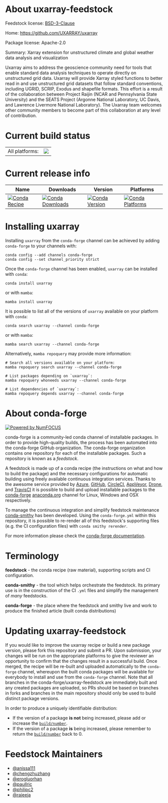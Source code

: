 About uxarray-feedstock
=======================

Feedstock license: [BSD-3-Clause](https://github.com/conda-forge/uxarray-feedstock/blob/main/LICENSE.txt)

Home: https://github.com/UXARRAY/uxarray

Package license: Apache-2.0

Summary: Xarray extension for unstructured climate and global weather data analysis and visualization

Uxarray aims to address the geoscience community need for tools that enable standard data analysis techniques to operate directly on unstructured grid data.
Uxarray will provide Xarray styled functions to better read in and use unstructured grid datasets that follow standard conventions, including UGRID, SCRIP,
Exodus and shapefile formats. This effort is a result of the collaboration between Project Raijin
(NCAR and Pennsylvania State University) and the SEATS Project (Argonne National Laboratory, UC Davis, and Lawrence Livermore National Laboratory).
The Uxarray team welcomes other community members to become part of this collaboration at any level of contribution.


Current build status
====================


<table><tr><td>All platforms:</td>
    <td>
      <a href="https://dev.azure.com/conda-forge/feedstock-builds/_build/latest?definitionId=14528&branchName=main">
        <img src="https://dev.azure.com/conda-forge/feedstock-builds/_apis/build/status/uxarray-feedstock?branchName=main">
      </a>
    </td>
  </tr>
</table>

Current release info
====================

| Name | Downloads | Version | Platforms |
| --- | --- | --- | --- |
| [![Conda Recipe](https://img.shields.io/badge/recipe-uxarray-green.svg)](https://anaconda.org/conda-forge/uxarray) | [![Conda Downloads](https://img.shields.io/conda/dn/conda-forge/uxarray.svg)](https://anaconda.org/conda-forge/uxarray) | [![Conda Version](https://img.shields.io/conda/vn/conda-forge/uxarray.svg)](https://anaconda.org/conda-forge/uxarray) | [![Conda Platforms](https://img.shields.io/conda/pn/conda-forge/uxarray.svg)](https://anaconda.org/conda-forge/uxarray) |

Installing uxarray
==================

Installing `uxarray` from the `conda-forge` channel can be achieved by adding `conda-forge` to your channels with:

```
conda config --add channels conda-forge
conda config --set channel_priority strict
```

Once the `conda-forge` channel has been enabled, `uxarray` can be installed with `conda`:

```
conda install uxarray
```

or with `mamba`:

```
mamba install uxarray
```

It is possible to list all of the versions of `uxarray` available on your platform with `conda`:

```
conda search uxarray --channel conda-forge
```

or with `mamba`:

```
mamba search uxarray --channel conda-forge
```

Alternatively, `mamba repoquery` may provide more information:

```
# Search all versions available on your platform:
mamba repoquery search uxarray --channel conda-forge

# List packages depending on `uxarray`:
mamba repoquery whoneeds uxarray --channel conda-forge

# List dependencies of `uxarray`:
mamba repoquery depends uxarray --channel conda-forge
```


About conda-forge
=================

[![Powered by
NumFOCUS](https://img.shields.io/badge/powered%20by-NumFOCUS-orange.svg?style=flat&colorA=E1523D&colorB=007D8A)](https://numfocus.org)

conda-forge is a community-led conda channel of installable packages.
In order to provide high-quality builds, the process has been automated into the
conda-forge GitHub organization. The conda-forge organization contains one repository
for each of the installable packages. Such a repository is known as a *feedstock*.

A feedstock is made up of a conda recipe (the instructions on what and how to build
the package) and the necessary configurations for automatic building using freely
available continuous integration services. Thanks to the awesome service provided by
[Azure](https://azure.microsoft.com/en-us/services/devops/), [GitHub](https://github.com/),
[CircleCI](https://circleci.com/), [AppVeyor](https://www.appveyor.com/),
[Drone](https://cloud.drone.io/welcome), and [TravisCI](https://travis-ci.com/)
it is possible to build and upload installable packages to the
[conda-forge](https://anaconda.org/conda-forge) [anaconda.org](https://anaconda.org/)
channel for Linux, Windows and OSX respectively.

To manage the continuous integration and simplify feedstock maintenance
[conda-smithy](https://github.com/conda-forge/conda-smithy) has been developed.
Using the ``conda-forge.yml`` within this repository, it is possible to re-render all of
this feedstock's supporting files (e.g. the CI configuration files) with ``conda smithy rerender``.

For more information please check the [conda-forge documentation](https://conda-forge.org/docs/).

Terminology
===========

**feedstock** - the conda recipe (raw material), supporting scripts and CI configuration.

**conda-smithy** - the tool which helps orchestrate the feedstock.
                   Its primary use is in the construction of the CI ``.yml`` files
                   and simplify the management of *many* feedstocks.

**conda-forge** - the place where the feedstock and smithy live and work to
                  produce the finished article (built conda distributions)


Updating uxarray-feedstock
==========================

If you would like to improve the uxarray recipe or build a new
package version, please fork this repository and submit a PR. Upon submission,
your changes will be run on the appropriate platforms to give the reviewer an
opportunity to confirm that the changes result in a successful build. Once
merged, the recipe will be re-built and uploaded automatically to the
`conda-forge` channel, whereupon the built conda packages will be available for
everybody to install and use from the `conda-forge` channel.
Note that all branches in the conda-forge/uxarray-feedstock are
immediately built and any created packages are uploaded, so PRs should be based
on branches in forks and branches in the main repository should only be used to
build distinct package versions.

In order to produce a uniquely identifiable distribution:
 * If the version of a package **is not** being increased, please add or increase
   the [``build/number``](https://docs.conda.io/projects/conda-build/en/latest/resources/define-metadata.html#build-number-and-string).
 * If the version of a package **is** being increased, please remember to return
   the [``build/number``](https://docs.conda.io/projects/conda-build/en/latest/resources/define-metadata.html#build-number-and-string)
   back to 0.

Feedstock Maintainers
=====================

* [@anissa111](https://github.com/anissa111/)
* [@chengzhuzhang](https://github.com/chengzhuzhang/)
* [@erogluorhan](https://github.com/erogluorhan/)
* [@paullric](https://github.com/paullric/)
* [@philipc2](https://github.com/philipc2/)
* [@rajeeja](https://github.com/rajeeja/)


